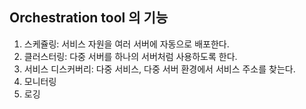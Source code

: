 ## Orchestration tool 의 기능
1. 스케쥴링: 서비스 자원을 여러 서버에 자동으로 배포한다.
2. 클러스터링: 다중 서버를 하나의 서버처럼 사용하도록 한다.
3. 서비스 디스커버리: 다중 서비스, 다중 서버 환경에서 서비스 주소를 찾는다.
4. 모니터링
5. 로깅
